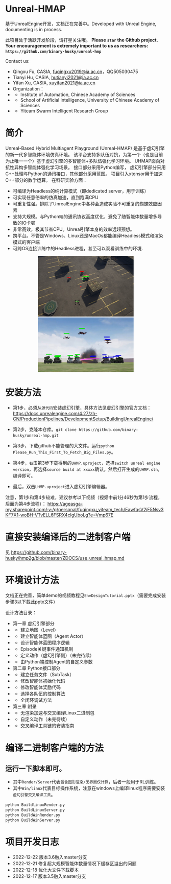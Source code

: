 # Unreal-HMAP
基于UnrealEngine开发，文档正在完善中。Developed with Unreal Engine, documenting is in process.

此项目处于活跃开发阶段，请打星关注哦。 
**Please ```star``` the Github project. Your encouragement is extremely important to us as researchers: ```https://github.com/binary-husky/unreal-hmp```**

Contact us: 
- Qingxu Fu, CASIA, fuqingxu2019@ia.ac.cn，QQ505030475
- Tianyi Hu, CASIA, hutianyi2021@ia.ac.cn
- Yifan Xu, CASIA, xuyifan2021@ia.ac.cn
- Organization：
- - Institute of Automation, Chinese Academy of Sciences
- - School of Artificial Intelligence, University of Chinese Academy of Sciences
- - Yiteam Swarm Intelligent Research Group


# 简介

Unreal-Based Hybrid Multiagent Playground (Unreal-HMAP) 是基于虚幻引擎的新一代多智能体环境仿真环境。
该平台支持多队伍对抗，为第一个（也是目前为止唯一一个）基于虚幻引擎的多智能体+多队伍强化学习环境。
UHMAP面向对抗性异构多智能体强化学习场景。
接口部分采用Python编写，
虚幻引擎部分采用C++处理与Python的通讯接口，其他部分采用蓝图。
项目引入xtensor用于加速C++部分的数学运算。
在科研实验方面：
- 可编译为Headless的纯计算模式（即dedicated server，用于训练）
- 可实现任意倍率的仿真加速，直到跑满CPU
- 可重复性强。排除了UnrealEngine中各种会造成实验不可重复的蝴蝶效应因素
- 支持大规模。与Python端的通讯协议高度优化，避免了随智能体数量增多导致的IO卡顿
- 非常高效，极其节省CPU。Unreal引擎本身的效率远超预想。
- 跨平台。不管是Windows、Linux还是MacOs都能编译Headless模式和渲染模式的客户端
- 可跨OS连接训练中的Headless进程，甚至可以观看训练中的环境.

<div align="center">
<img src="Docs/Demo/uhmap-bbad.jpg" width="300" >
</div>

<div align="center">
<img src="Docs/Demo/uhmap-hete.jpg" width="300" >
</div>

<!-- <div align="center">
<img src="Docs/Demo/uhmap-island.jpg" width="300" >
</div> -->

# 安装方法
- 第1步，必须从```源代码```安装虚幻引擎，具体方法见虚幻引擎的官方文档：https://docs.unrealengine.com/4.27/zh-CN/ProductionPipelines/DevelopmentSetup/BuildingUnrealEngine/

- 第2步，克隆本仓库。```git clone https://github.com/binary-husky/unreal-hmp.git```

- 第3步，下载github不能管理的大文件。运行```python Please_Run_This_First_To_Fetch_Big_Files.py```。

- 第4步，```右```击第3步下载得到的```UHMP.uproject```，选择```switch unreal engine version```，再选择```source build at xxxxx```确认。然后打开生成的```UHMP.sln```，编译即可。

- 最后，双击```UHMP.uproject```进入虚幻引擎编辑器。

注意，第1步和第4步较难，建议参考以下视频（视频中前1分46秒为第1步流程，后面为第4步流程）： https://ageasga-my.sharepoint.com/:v:/g/personal/fuqingxu_yiteam_tech/EawfqsV2jF5Nsv3KF7X1-woBH-VTvELL6FSRX4cIgUboLg?e=Vmp67E

# 直接安装编译后的二进制客户端

见 https://github.com/binary-husky/hmp2g/blob/master/ZDOCS/use_unreal_hmap.md

# 环境设计方法
文档正在完善，简单demo的视频教程见```EnvDesignTutorial.pptx```（需要完成安装步骤3以下载此pptx文件）

设计方法目录：
- 第一章 虚幻引擎部分
- -  建立地图（Level）
- -  建立智能体蓝图（Agent Actor）
- -  设计智能体蓝图程序逻辑
- -  Episode关键事件通知机制
- -  定义动作（虚幻引擎侧）（未完待续）
- -  由Python端控制Agent的自定义参数
- 第二章 Python接口部分
- -  建立任务文件（SubTask）
- -  修改智能体初始化代码
- -  修改智能体奖励代码
- -  选择各队伍的控制算法
- -  全闭环调试方法
- 第三章 附录
- -  无渲染加速与交叉编译Linux二进制包
- -  自定义动作（未完待续）
- -  交叉编译工具链的安装指南

# 编译二进制客户端的方法
运行一下脚本即可。
- 
- 其中```Render/Server```代表```包含图形渲染/无界面仅计算```，后者一般用于RL训练。
- 其中```Win/linux```代表目标操作系统，注意在windows上编译linux程序需要安装```虚幻引擎交叉编译工具```。
```
python BuildlinuxRender.py
python BuildLinuxServer.py
python BuildWinRender.py
python BuildWinServer.py
```

# 项目开发日志

- 2022-12-22 版本3.6融入master分支
- 2022-12-21 修复超大规模智能体数量情况下缓存区溢出的问题
- 2022-12-18 优化大文件下载脚本
- 2022-12-17 版本3.5融入master分支
